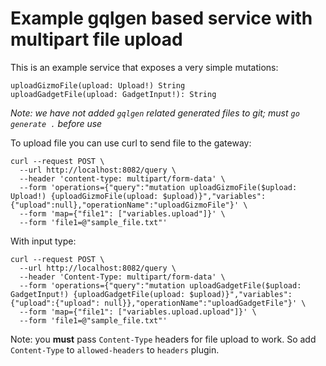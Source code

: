 # Example gqlgen based service with multipart file upload

This is an example service that exposes a very simple mutations:

    uploadGizmoFile(upload: Upload!) String
    uploadGadgetFile(upload: GadgetInput!): String

_Note: we have not added `gqlgen` related generated files to git; must `go generate .` before use_

To upload file you can use curl to send file to the gateway:

```
curl --request POST \
  --url http://localhost:8082/query \
  --header 'content-type: multipart/form-data' \
  --form 'operations={"query":"mutation uploadGizmoFile($upload: Upload!) {uploadGizmoFile(upload: $upload)}","variables":{"upload":null},"operationName":"uploadGizmoFile"}' \
  --form 'map={"file1": ["variables.upload"]}' \
  --form 'file1=@"sample_file.txt"'
```

With input type:

```
curl --request POST \
  --url http://localhost:8082/query \
  --header 'Content-Type: multipart/form-data' \
  --form 'operations={"query":"mutation uploadGadgetFile($upload: GadgetInput!) {uploadGadgetFile(upload: $upload)}","variables":{"upload":{"upload": null}},"operationName":"uploadGadgetFile"}' \
  --form 'map={"file1": ["variables.upload.upload"]}' \
  --form 'file1=@"sample_file.txt"'
```

Note: you **must** pass `Content-Type` headers for file upload to work. So add `Content-Type` to `allowed-headers` to `headers` plugin.
